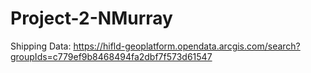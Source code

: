 # Project-2-NMurray
Shipping Data: https://hifld-geoplatform.opendata.arcgis.com/search?groupIds=c779ef9b8468494fa2dbf7f573d61547
